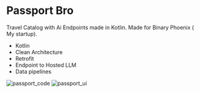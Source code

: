 # Passport Bro 
Travel Catalog with Ai Endpoints made in Kotlin. Made for Binary Phoenix ( My startup). 

- Kotlin
- Clean Architecture 
- Retrofit
- Endpoint to Hosted LLM 
- Data pipelines

![passport_code](https://github.com/TheFenixfx/Passport-Bro/assets/5826165/f3b506ea-c0ed-4eb8-8d2c-106322834c79)
![passport_ui](https://github.com/TheFenixfx/Passport-Bro/assets/5826165/247dabcc-9ba9-429e-97ee-f07256044a66)